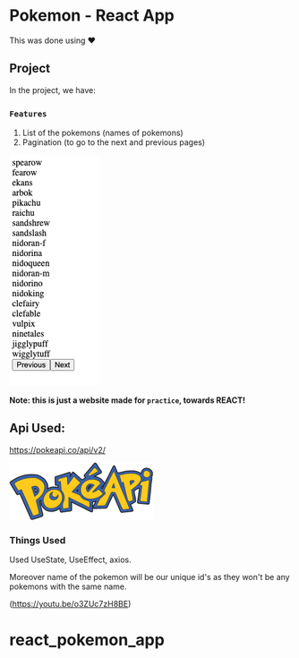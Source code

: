 # Pokemon - React App

This was done using ❤️

## Project

In the project, we have:

### `Features`

1. List of the pokemons (names of pokemons)
2. Pagination (to go to the next and previous pages)

![App](https://github.com/saideep2000/pokemon_app/blob/main/src/assets/app.png)

**Note: this is just a website made for `practice`, towards REACT!**

## Api Used:

https://pokeapi.co/api/v2/

![Pokeapi](https://raw.githubusercontent.com/PokeAPI/media/master/logo/pokeapi_256.png)


### Things Used

Used UseState, UseEffect, axios.

Moreover name of the pokemon will be our unique id's as they won't be any pokemons with the same name.

(https://youtu.be/o3ZUc7zH8BE)

# react_pokemon_app

